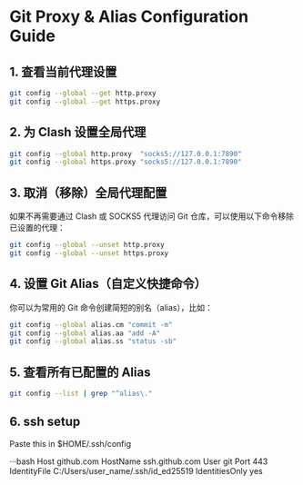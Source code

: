 # Git Proxy & Alias Configuration Guide

## 1. 查看当前代理设置

```bash
git config --global --get http.proxy
git config --global --get https.proxy
```

## 2. 为 Clash 设置全局代理

```bash
git config --global http.proxy  "socks5://127.0.0.1:7890"
git config --global https.proxy "socks5://127.0.0.1:7890"
```

## 3. 取消（移除）全局代理配置

如果不再需要通过 Clash 或 SOCKS5 代理访问 Git 仓库，可以使用以下命令移除已设置的代理：

```bash
git config --global --unset http.proxy
git config --global --unset https.proxy
```

## 4. 设置 Git Alias（自定义快捷命令）

你可以为常用的 Git 命令创建简短的别名（alias），比如：

```bash
git config --global alias.cm "commit -m"
git config --global alias.aa "add -A"
git config --global alias.ss "status -sb"
```

## 5. 查看所有已配置的 Alias

```bash
git config --list | grep "^alias\."
```

## 6. ssh setup

Paste this in $HOME/.ssh/config

···bash
Host github.com
  HostName ssh.github.com
  User git
  Port 443
  IdentityFile C:/Users/user_name/.ssh/id_ed25519
  IdentitiesOnly yes
```
